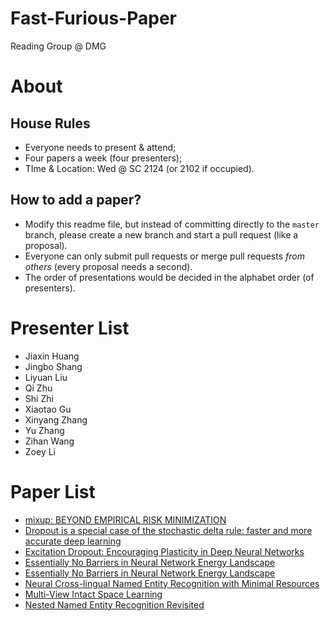 # Fast-Furious-Paper
Reading Group @ DMG

# About

## House Rules
- Everyone needs to present & attend;
- Four papers a week (four presenters);
- TIme & Location: Wed @ SC 2124 (or 2102 if occupied).

## How to add a paper?
- Modify this readme file, but instead of committing directly to the `master` branch, please create a new branch and start a pull request (like a proposal).
- Everyone can only submit pull requests or merge pull requests *from others* (every proposal needs a second).
- The order of presentations would be decided in the alphabet order (of presenters).

# Presenter List

- Jiaxin Huang
- Jingbo Shang
- Liyuan Liu
- Qi Zhu
- Shi Zhi
- Xiaotao Gu
- Xinyang Zhang
- Yu Zhang
- Zihan Wang
- Zoey Li

# Paper List

- [mixup: BEYOND EMPIRICAL RISK MINIMIZATION](https://arxiv.org/pdf/1710.09412.pdf)
- [Dropout is a special case of the stochastic delta rule: faster and more accurate deep learning](https://arxiv.org/pdf/1808.03578.pdf)
- [Excitation Dropout: Encouraging Plasticity in Deep Neural Networks](https://openreview.net/pdf?id=H1xQSjCqFQ)
- [Essentially No Barriers in Neural Network Energy Landscape](https://arxiv.org/pdf/1803.00885.pdf)
- [Essentially No Barriers in Neural Network Energy Landscape](https://arxiv.org/pdf/1803.00885.pdf)
- [Neural Cross-lingual Named Entity Recognition with Minimal Resources](https://arxiv.org/pdf/1808.09861.pdf)
- [Multi-View Intact Space Learning](https://ieeexplore.ieee.org/stamp/stamp.jsp?tp=&arnumber=7072521)
- [Nested Named Entity Recognition Revisited](http://aclweb.org/anthology/N18-1079)
